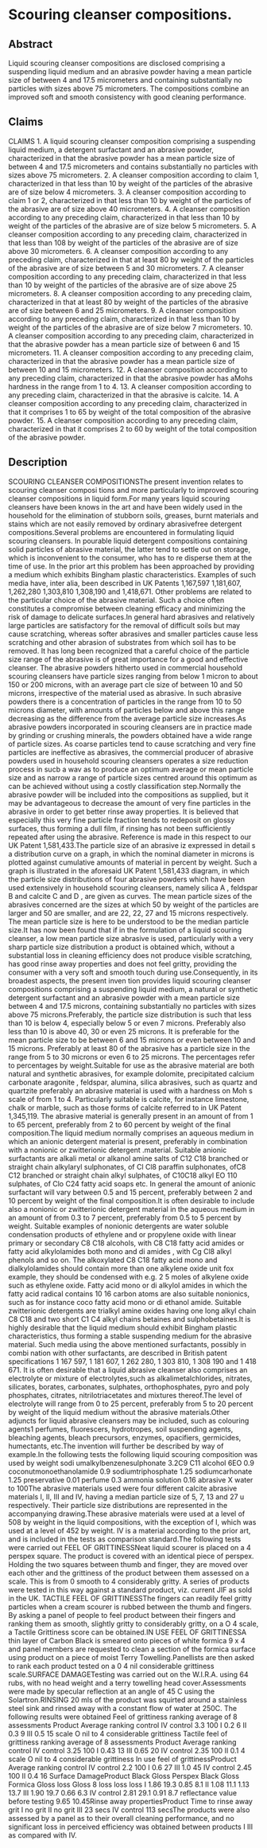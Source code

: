 # Scouring cleanser compositions.

## Abstract
Liquid scouring cleanser compositions are disclosed comprising a suspending liquid medium and an abrasive powder having a mean particle size of between 4 and 17.5 micrometers and containing substantially no particles with sizes above 75 micrometers. The compositions combine an improved soft and smooth consistency with good cleaning performance.

## Claims
CLAIMS 1. A liquid scouring cleanser composition comprising a suspending liquid medium, a detergent surfactant and an abrasive powder, characterized in that the abrasive powder has a mean particle size of between 4 and 17.5 micrometers and contains substantially no particles with sizes above 75 micrometers. 2. A cleanser composition according to claim 1, characterized in that less than 10 by weight of the particles of the abrasive are of size below 4 micrometers. 3. A cleanser composition according to claim 1 or 2, characterized in that less than 10 by weight of the particles of the abrasive are of size above 40 micrometers. 4. A cleanser composition according to any preceding claim, characterized in that less than 10 by weight of the particles of the abrasive are of size below 5 micrometers. 5. A cleanser composition according to any preceding claim, characterized in that less than 108 by weight of the particles of the abrasive are of size above 30 micrometers. 6. A cleanser composition according to any preceding claim, characterized in that at least 80 by weight of the particles of the abrasive are of size between 5 and 30 micrometers. 7. A cleanser composition according to any preceding claim, characterized in that less than 10 by weight of the particles of the abrasive are of size above 25 micrometers. 8. A cleanser composition according to any preceding claim, characterized in that at least 80 by weight of the particles of the abrasive are of size between 6 and 25 micrometers. 9. A cleanser composition according to any preceding claim, characterized in that less than 10 by weight of the particles of the abrasive are of size below 7 micrometers. 10. A cleanser composition according to any preceding claim, characterized in that the abrasive powder has a mean particle size of between 6 and 15 micrometers. 11. A cleanser composition according to any preceding claim, characterized in that the abrasive powder has a mean particle size of between 10 and 15 micrometers. 12. A cleanser composition according to any preceding claim, characterized in that the abrasive powder has aMohs hardness in the range from 1 to 4. 13. A cleanser composition according to any preceding claim, characterized in that the abrasive is calcite. 14. A cleanser composition according to any preceding claim, characterized in that it comprises 1 to 65 by weight of the total composition of the abrasive powder. 15. A cleanser composition according to any preceding claim, characterized in that it comprises 2 to 60 by weight of the total composition of the abrasive powder.

## Description
SCOURING CLEANSER COMPOSITIONSThe present invention relates to scouring cleanser composi tions and more particularly to improved scouring cleanser compositions in liquid form.For many years liquid scouring cleansers have been knows in the art and have been widely used in the household for the elimination of stubborn soils, greases, burnt materials and stains which are not easily removed by ordinary abrasivefree detergent compositions.Several problems are encountered in formulating liquid scouring cleansers. In pourable liquid detergent compositions containing solid particles of abrasive material, the latter tend to settle out on storage, which is inconvenient to the consumer, who has to re disperse them at the time of use. In the prior art this problem has been approached by providing a medium which exhibits Bingham plastic characteristics. Examples of such media have, inter alia, been described in UK Patents 1,167,597 1,181,607, 1,262,280 1,303,810 1,308,190 and 1,418,671. Other problems are related to the particular choice of the abrasive material. Such a choice often constitutes a compromise between cleaning efficacy and minimizing the risk of damage to delicate surfaces.In general hard abrasives and relatively large particles are satisfactory for the removal of difficult soils but may cause scratching, whereas softer abrasives and smaller particles cause less scratching and other abrasion of substrates from which soil has to be removed. It has long been recognized that a careful choice of the particle size range of the abrasive is of great importance for a good and effective cleanser. The abrasive powders hitherto used in commercial household scouring cleansers have particle sizes ranging from below 1 micron to about 150 or 200 microns, with an average part cle size of between 10 and 50 microns, irrespective of the material used as abrasive. In such abrasive powders there is a concentration of particles in the range from 10 to 50 microns diameter, with amounts of particles below and above this range decreasing as the difference from the average particle size increases.As abrasive powders incorporated in scouring cleansers are in practice made by grinding or crushing minerals, the powders obtained have a wide range of particle sizes. As coarse particles tend to cause scratching and very fine particles are ineffective as abrasives, the commercial producer of abrasive powders used in household scouring cleansers operates a size reduction process in sucb a wav as to produce an optimum average or mean particle size and as narrow a range of particle sizes centred around this optimum as can be achieved without using a costly classification step.Normally the abrasive powder will be included into the compositions as supplied, but it may be advantageous to decrease the amount of very fine particles in the abrasive in order to get better rinse away properties. It is believed that especially this very fine particle fraction tends to redeposit on glossy surfaces, thus forming a dull film, if rinsing has not been sufficiently repeated after using the abrasive. Reference is made in this respect to our UK Patent 1,581,433.The particle size of an abrasive iz expressed in detail s a distribution curve on a graph, in which the nominal diameter in microns is plotted against cumulative amounts of material in percent by weight. Such a graph is illustrated in the aforesaid UK Patent 1,581,433 diagram, in which the particle size distributions of four abrasive powders which have been used extensively in household scouring cleansers, namely silica A , feldspar B and calcite C and D , are given as curves. The mean particle sizes of the abrasives concerned are the sizes at which 50 by weight of the particles are larger and 50 are smaller, and are 22, 22, 27 and 15 microns respectively. The mean particle size is here to be understood to be the median particle size.It has now been found that if in the formulation of a liquid scouring cleanser, a low mean particle size abrasive is used, particularly with a very sharp particle size distribution a product is obtained which, without a substantial loss in cleaning efficiency does not produce visible scratching, has good rinse away properties and does not feel gritty, providing the consumer with a very soft and smooth touch during use.Consequently, in its broadest aspects, the present inven tion provides liquid scouring cleanser compositions comprising a suspending liquid medium, a natural or synthetic detergent surfactant and an abrasive powder with a mean particle size between 4 and 17.5 microns, containing substantially no particles with sizes above 75 microns.Preferably, the particle size distribution is such that less than 10 is below 4, especially below 5 or even 7 microns. Preferably also less than 10 is above 40, 30 or even 25 microns. It is preferable for the mean particle size to be between 6 and 15 microns or even between 10 and 15 microns. Preferably at least 80 of the abrasive has a particle size in the range from 5 to 30 microns or even 6 to 25 microns. The percentages refer to percentages by weight.Suitable for use as the abrasive material are both natural and synthetic abrasives, for example dolomite, precipitated calcium carbonate aragonite , feldspar, alumina, silica abrasives, such as quartz and quartzite preferably an abrasive material is used with a hardness on Moh s scale of from 1 to 4. Particularly suitable is calcite, for instance limestone, chalk or marble, such as those forms of calcite referred to in UK Patent 1,345,119. The abrasive material is generally present in an amount of from 1 to 65 percent, preferably from 2 to 60 percent by weight of the final composition.The liquid medium normally comprises an aqueous medium in which an anionic detergent material is present, preferably in combination with a nonionic or zwitterionic detergent .material. Suitable anionic surfactants are alkali metal or alkanol amine salts of C12 C18 branched or straight chain alkylaryl sulphonates, of Cl Cl8 paraffin sulphonates, ofC8 C12 branched or straight chain alkyl sulphates, of C10C18 alkyl EO 110 sulphates, of Clo C24 fatty acid soaps etc. In general the amount of anionic surfactant will vary between 0.5 and 15 percent, preferably between 2 and 10 percent by weight of the final composition.It is often desirable to include also a nonionic or zwitterionic detergent material in the aqueous medium in an amount of from 0.3 to 7 percent, preferably from 0.5 to 5 percent by weight. Suitable examples of nonionic detergents are water soluble condensation products of ethylene and or propylene oxide with linear primary or secondary C8 C18 alcohols, with C8 C18 fatty acid amides or fatty acid alkylolamides both mono and di amides , with Cg Cl8 alkyl phenols and so on. The alkoxylated C8 C18 fatty acid mono and dialkylolamides should contain more than one alkylene oxide unit fox example, they should be condensed with e.g. 2 5 moles of alkylene oxide such as ethylene oxide. Fatty acid mono or di alkylol amides in which the fatty acid radical contains 10 16 carbon atoms are also suitable nonionics, such as for instance coco fatty acid mono or di ethanol amide. Suitable zwitterionic detergents are trialkyl amine oxides having one long alkyl chain C8 C18 and two short C1 C4 alkyl chains betaines and sulphobetaines.It is highly desirable that the liquid medium should exhibit Bingham plastic characteristics, thus forming a stable suspending medium for the abrasive material. Such media using the above mentioned surfactants, possibly in combi nation with other surfactants, are described in British patent specifications 1 167 597, 1 181 607, 1 262 280, 1 303 810, 1 308 190 and 1 418 671. It is often desirable that a liquid abrasive cleanser also comprises an electrolyte or mixture of electrolytes,such as alkalimetalchlorides, nitrates, silicates, borates, carbonates, sulphates, orthophosphates, pyro and poly phosphates, citrates, nitrilotriacetates and mixtures thereof.The level of electrolyte will range from 0 to 25 percent, preferably from 5 to 20 percent by weight of the liquid medium without the abrasive materials.Other adjuncts for liquid abrasive cleansers may be included, such as colouring agents1 perfumes, fluorescers, hydrotropes, soil suspending agents, bleaching agents, bleach precursors, enzymes, opacifiers, germicides, humectants, etc.The invention will further be described by way of example.In the following tests the following liquid scouring composition was used by weight sodi umalkylbenzenesulphonate 3.2C9 C11 alcohol 6EO 0.9 coconutmonoethanolamide 0.9 sodiumtriphosphate 1.25 sodiumcarhonate 1.25 preservative 0.01 perfume 0.3 ammonia solution 0.16 abrasive X water to 100The abrasive materials used were four different calcite abrasive materials I, II, III and IV, having a median particle size of 5, 7, 13 and 27 u respectively. Their particle size distributions are represented in the accompanying drawing.These abrasive materials were used at a level of 508 by weight in the liquid compositions, with the exception of I, which was used at a level of 452 by weight. IV is a material according to the prior art, and is included in the tests as comparison standard.The following tests were carried out FEEL OF GRITTINESSNeat liquid scourer is placed on a 4 perspex square. The product is covered with an identical piece of perspex. Holding the two squares between thumb and finger, they are moved over each other and the grittiness of the product between them assessed on a scale. This is from 0 smooth to 4 considerably gritty. A series of products were tested in this way against a standard product, viz. current JIF as sold in the UK. TACTILE FEEL OF GRITTINESSThe fingers can readily feel gritty particles when a cream scourer is rubbed between the thumb and fingers. By asking a panel of people to feel product between their fingers and ranking them as smooth, slightly gritty to considerably gritty, on a O 4 scale, a Tactile Grittiness score can be obtained.IN USE FEEL OF GRITTINESSA thin layer of Carbon Black is smeared onto pieces of white formica 9 x 4 and panel members are requested to clean a section of the formica surface using product on a piece of moist Terry Towelling.Panellists are then asked to rank each product tested on a 0 4 nil considerable grittiness scale.SURFACE DAMAGETesting was carried out on the W.I.R.A. using 64 rubs, with no head weight and a terry towelling head cover.Assessments were made by specular reflection at an angle of 45 C using the Solartron.RINSING 20 mls of the product was squirted around a stainless steel sink and rinsed away with a constant flow of water at 250C. The following results were obtained Feel of grittiness ranking average of 8 assessments Product Average ranking control IV control 3.3 100 I 0.2 6 II 0.3 9 III 0.5 15 scale O nil to 4 considerable grittiness Tactile feel of grittiness ranking average of 8 assessments Product Average ranking control IV control 3.25 100 I 0.43 13 III 0.65 20 IV control 2.35 100 II 0.1 4 scale O nil to 4 considerable grittiness In use feel of grittinessProduct Average ranking control IV control 2.2 100 I 0.6 27 III 1.0 45 IV control 2.45 100 II 0.4 16 Surface DamageProduct Black Gloss Perspex Black Gloss Formica Gloss loss Gloss 8 loss loss loss I 1.86 19.3 0.85 8.1 II 1.08 11.1 1.13 13.7 III 1.90 19.7 0.66 6.3 IV control 2.81 29.1 0.91 8.7 reflectance value before testing 9.65 10.45Rinse away propertiesProduct Time to rinse away grit I no grit II no grit III 23 secs IV control 113 secsThe products were also assessed by a panel as to their overall cleaning performance, and no significant loss in perceived efficiency was obtained between products I III as compared with IV.